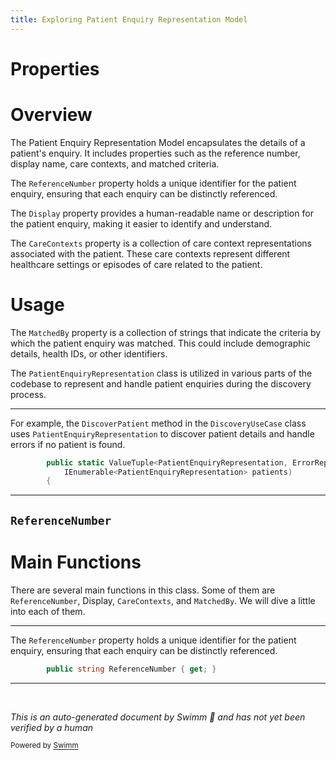 ```yaml
---
title: Exploring Patient Enquiry Representation Model
---
```

# Properties

# Overview

The Patient Enquiry Representation Model encapsulates the details of a patient's enquiry. It includes properties such as the reference number, display name, care contexts, and matched criteria.

The <SwmToken path="src/In.ProjectEKA.HipLibrary/Patient/Model/PatientEnquiryRepresentation.cs" pos="19:5:5" line-data="        public string ReferenceNumber { get; }">`ReferenceNumber`</SwmToken> property holds a unique identifier for the patient enquiry, ensuring that each enquiry can be distinctly referenced.

The <SwmToken path="src/In.ProjectEKA.HipLibrary/Patient/Model/PatientEnquiryRepresentation.cs" pos="14:1:1" line-data="            Display = display;">`Display`</SwmToken> property provides a human-readable name or description for the patient enquiry, making it easier to identify and understand.

The <SwmToken path="src/In.ProjectEKA.HipLibrary/Patient/Model/PatientEnquiryRepresentation.cs" pos="15:1:1" line-data="            CareContexts = careContexts;">`CareContexts`</SwmToken> property is a collection of care context representations associated with the patient. These care contexts represent different healthcare settings or episodes of care related to the patient.

# Usage

The <SwmToken path="src/In.ProjectEKA.HipLibrary/Patient/Model/PatientEnquiryRepresentation.cs" pos="16:1:1" line-data="            MatchedBy = matchedBy;">`MatchedBy`</SwmToken> property is a collection of strings that indicate the criteria by which the patient enquiry was matched. This could include demographic details, health IDs, or other identifiers.

The <SwmToken path="src/In.ProjectEKA.HipService/Discovery/DiscoveryUseCase.cs" pos="11:7:7" line-data="        public static ValueTuple&lt;PatientEnquiryRepresentation, ErrorRepresentation&gt; DiscoverPatient(">`PatientEnquiryRepresentation`</SwmToken> class is utilized in various parts of the codebase to represent and handle patient enquiries during the discovery process.

<SwmSnippet path="/src/In.ProjectEKA.HipService/Discovery/DiscoveryUseCase.cs" line="11">

---

For example, the <SwmToken path="src/In.ProjectEKA.HipService/Discovery/DiscoveryUseCase.cs" pos="11:13:13" line-data="        public static ValueTuple&lt;PatientEnquiryRepresentation, ErrorRepresentation&gt; DiscoverPatient(">`DiscoverPatient`</SwmToken> method in the <SwmToken path="src/In.ProjectEKA.HipService/Discovery/DiscoveryUseCase.cs" pos="9:7:7" line-data="    public static class DiscoveryUseCase">`DiscoveryUseCase`</SwmToken> class uses <SwmToken path="src/In.ProjectEKA.HipService/Discovery/DiscoveryUseCase.cs" pos="11:7:7" line-data="        public static ValueTuple&lt;PatientEnquiryRepresentation, ErrorRepresentation&gt; DiscoverPatient(">`PatientEnquiryRepresentation`</SwmToken> to discover patient details and handle errors if no patient is found.

```c#
        public static ValueTuple<PatientEnquiryRepresentation, ErrorRepresentation> DiscoverPatient(
            IEnumerable<PatientEnquiryRepresentation> patients)
        {
```

---

</SwmSnippet>

## <SwmToken path="src/In.ProjectEKA.HipLibrary/Patient/Model/PatientEnquiryRepresentation.cs" pos="19:5:5" line-data="        public string ReferenceNumber { get; }">`ReferenceNumber`</SwmToken>

# Main Functions

There are several main functions in this class. Some of them are <SwmToken path="src/In.ProjectEKA.HipLibrary/Patient/Model/PatientEnquiryRepresentation.cs" pos="19:5:5" line-data="        public string ReferenceNumber { get; }">`ReferenceNumber`</SwmToken>, Display, <SwmToken path="src/In.ProjectEKA.HipLibrary/Patient/Model/PatientEnquiryRepresentation.cs" pos="15:1:1" line-data="            CareContexts = careContexts;">`CareContexts`</SwmToken>, and <SwmToken path="src/In.ProjectEKA.HipLibrary/Patient/Model/PatientEnquiryRepresentation.cs" pos="16:1:1" line-data="            MatchedBy = matchedBy;">`MatchedBy`</SwmToken>. We will dive a little into each of them.

<SwmSnippet path="/src/In.ProjectEKA.HipLibrary/Patient/Model/PatientEnquiryRepresentation.cs" line="19">

---

The <SwmToken path="src/In.ProjectEKA.HipLibrary/Patient/Model/PatientEnquiryRepresentation.cs" pos="19:5:5" line-data="        public string ReferenceNumber { get; }">`ReferenceNumber`</SwmToken> property holds a unique identifier for the patient enquiry, ensuring that each enquiry can be distinctly referenced.

```c#
        public string ReferenceNumber { get; }
```

---

</SwmSnippet>

&nbsp;

*This is an auto-generated document by Swimm 🌊 and has not yet been verified by a human*

<SwmMeta version="3.0.0" repo-id="Z2l0aHViJTNBJTNBaGlwLXNlcnZpY2UlM0ElM0FTd2ltbS1EZW1v" repo-name="hip-service"><sup>Powered by [Swimm](/)</sup></SwmMeta>

